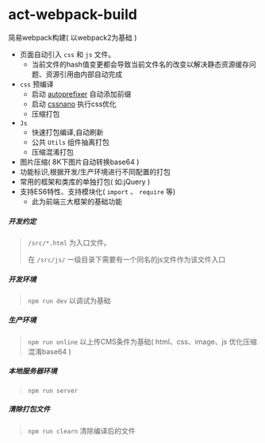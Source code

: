 # act-webpack-build
简易webpack构建( 以webpack2为基础 )

- 页面自动引入 `css` 和 `js` 文件。
  - 当前文件的hash值变更都会导致当前文件名的改变以解决静态资源缓存问题、资源引用由内部自动完成
- `css` 预编译
  - 启动 [autoprefixer](https://github.com/postcss/autoprefixer) 自动添加前缀
  - 启动 [cssnano](https://www.npmjs.com/package/cssnano) 执行css优化
  - 压缩打包
- `Js`
  - 快速打包编译,自动刷新
  - 公共 `Utils` 组件抽离打包
  - 压缩混淆打包
- 图片压缩( 8K下图片自动转换base64 )
- 功能标识,根据开发/生产环境进行不同配置的打包
- 常用的框架和类库的单独打包( 如:jQuery )
- 支持ES6特性、支持模块化( `import` 、 `require` 等)
  - 此为前端三大框架的基础功能

##### 开发约定

>  `/src/*.html` 为入口文件。
>
>  在 `/src/js/` 一级目录下需要有一个同名的js文件作为该文件入口

##### 开发环境

> `npm run dev` 以调试为基础

##### 生产环境

> `npm run online` 以上传CMS条件为基础( html、css、image、js 优化压缩混淆base64 )

##### 本地服务器环境

> `npm run server` 

##### 清除打包文件

> `npm run clearn` 清除编译后的文件